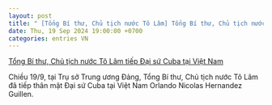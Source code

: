 ```yaml
---
layout: post
title: " [Tổng Bí thư, Chủ tịch nước Tô Lâm] Tổng Bí thư, Chủ tịch nước Tô Lâm tiếp Đại sứ Cuba tại Việt Nam"
date: Thu, 19 Sep 2024 19:00:00 +0700
categories: entries VN
---
```

[Tổng Bí thư, Chủ tịch nước Tô Lâm tiếp Đại sứ Cuba tại Việt Nam](https://baotintuc.vn/thoi-su/tong-bi-thu-chu-tich-nuoc-to-lam-tiep-dai-su-cuba-tai-viet-nam-20240919180935908.htm)

Chiều 19/9, tại Trụ sở Trung ương Đảng, Tổng Bí thư, Chủ tịch nước Tô Lâm đã tiếp thân mật Đại sứ Cuba tại Việt Nam Orlando Nicolas Hernandez Guillen.

